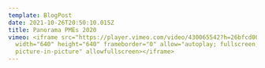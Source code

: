 ```yaml
---
template: BlogPost
date: 2021-10-26T20:50:10.015Z
title: Panorama PMEs 2020
vimeo: <iframe src="https://player.vimeo.com/video/430065542?h=26bfcd00e2"
  width="640" height="640" frameborder="0" allow="autoplay; fullscreen;
  picture-in-picture" allowfullscreen></iframe>
---
```

